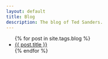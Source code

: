 ```yaml
---
layout: default
title: Blog
description: The blog of Ted Sanders.
---
```


<ul class="no-bullets">
  {% for post in site.tags.blog %}
    <li class="list-row">
    	<div class="clearfix">
	    	<a class="align-left list-title" href="{{ post.url }}">{{ post.title }}</a>
	    	<!--span class="align-right date list-date"><time datetime="{{post.date|date:"%F"}}">{{post.date|date:"%d %b %Y"}}</time></span-->
    	</div>
    </li>
  {% endfor %}
</ul>
